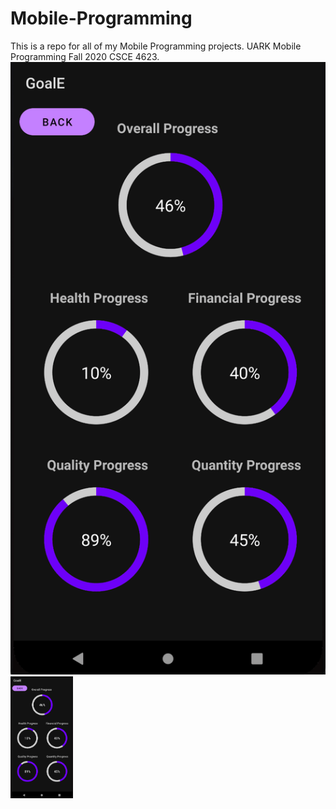 # Mobile-Programming
This is a repo for all of my Mobile Programming projects. UARK Mobile Programming Fall 2020 CSCE 4623.
![Screenshot](https://github.com/lukelmiller/Mobile-Programming/blob/main/GoalE.png?raw=true)
<img src="https://github.com/lukelmiller/Mobile-Programming/blob/main/GoalE.png?raw=true" width="100" title="GoalE Screenshot">

